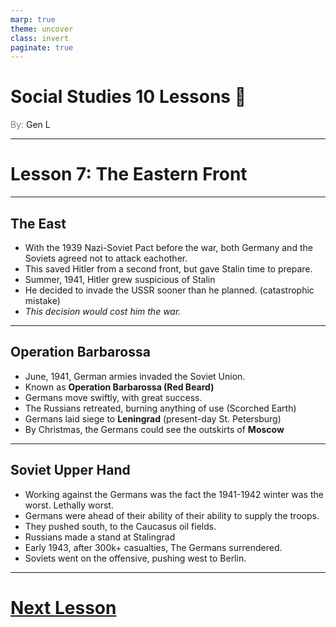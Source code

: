 ```yaml
---
marp: true
theme: uncover
class: invert
paginate: true
---
```


# <!--fit-->Social Studies 10 Lessons :book:

<span style="color:grey">By:</span> Gen L

<!--_footer: In partnership with Hyperion University, 2023-->

---

# Lesson 7: The Eastern Front

---

## The East

* With the 1939 Nazi-Soviet Pact before the war, both Germany and the Soviets agreed not to attack eachother.
* This saved Hitler from a second front, but gave Stalin time to prepare.
* Summer, 1941, Hitler grew suspicious of Stalin
* He decided to invade the USSR sooner than he planned. (catastrophic mistake)
* *This decision would cost him the war.*

---

## Operation Barbarossa

* June, 1941, German armies invaded the Soviet Union.
* Known as **Operation Barbarossa (Red Beard)**
* Germans move swiftly, with great success.
* The Russians retreated, burning anything of use (Scorched Earth)
* Germans laid siege to **Leningrad** (present-day St. Petersburg)
* By Christmas, the Germans could see the outskirts of **Moscow**

---

## Soviet Upper Hand

* Working against the Germans was the fact the 1941-1942 winter was the worst. Lethally worst.
* Germans were ahead of their ability of their ability to supply the troops.
* They pushed south, to the Caucasus oil fields.
* Russians made a stand at Stalingrad
* Early 1943, after 300k+ casualties, The Germans surrendered.
* Soviets went on the offensive, pushing west to Berlin.

---

# [Next Lesson](Lesson%208.html)